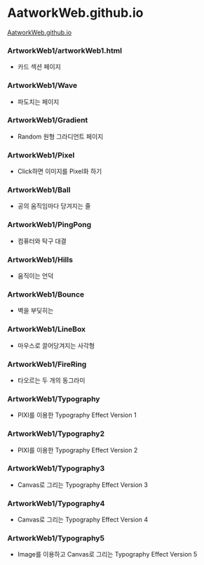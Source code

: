 # AatworkWeb.github.io
[AatworkWeb.github.io](https://hschan2.github.io/AatworkWeb.github.io/artworkWeb1/artworkWeb.html)

### ArtworkWeb1/artworkWeb1.html
- 카드 섹션 페이지

### ArtworkWeb1/Wave
- 파도치는 페이지

### ArtworkWeb1/Gradient
- Random 원형 그라디언트 페이지

### ArtworkWeb1/Pixel
- Click하면 이미지를 Pixel화 하기

### ArtworkWeb1/Ball
- 공의 움직임마다 당겨지는 줄

### ArtworkWeb1/PingPong
- 컴퓨터와 탁구 대결

### ArtworkWeb1/Hills
- 움직이는 언덕

### ArtworkWeb1/Bounce
- 벽을 부딪히는 

### ArtworkWeb1/LineBox
- 마우스로 끌어당겨지는 사각형

### ArtworkWeb1/FireRing
- 타오르는 두 개의 동그라미

### ArtworkWeb1/Typography
- PIXI를 이용한 Typography Effect Version 1

### ArtworkWeb1/Typography2
- PIXI를 이용한 Typography Effect Version 2

### ArtworkWeb1/Typography3
- Canvas로 그리는 Typography Effect Version 3

### ArtworkWeb1/Typography4
- Canvas로 그리는 Typography Effect Version 4

### ArtworkWeb1/Typography5
- Image를 이용하고 Canvas로 그리는 Typography Effect Version 5


